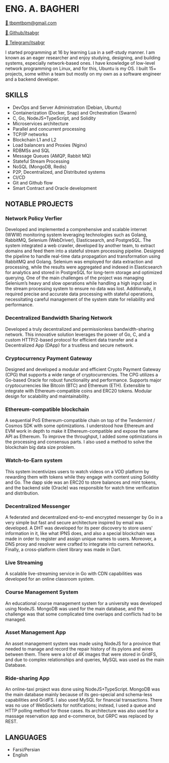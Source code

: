 # ENG. A. BAGHERI

[📧 tbpmtbpm@gmail.com](mailto:tbpmtbpm@gmail.com)

[🔗 Github/itsabgr](https://github.com/itsabgr)

[💬 Telegram/itsabgr](https://t.me/itsabgr)

I started programming at 16 by learning Lua in a self-study manner.
I am known as an eager researcher and enjoy studying, designing, and building systems, especially network-based ones.
I have knowledge of low-level network programming on Linux, and for this, Ubuntu is my OS.
I built 15+ projects, some within a team but mostly on my own as a software engineer and a backend developer.

## SKILLS

* DevOps and Server Administration (Debian, Ubuntu)
* Containerization (Docker, Snap) and Orchestration (Swarm)
* C, Go, NodeJS+TypeScript, and Solidity
* Microservices architecture
* Parallel and concurrent processing
* TCP/IP networks
* Blockchain L1 and L2
* Load balancers and Proxies (Nginx)
* RDBMSs and SQL
* Message Queues (AMQP, Rabbit MQ)
* Stateful Stream Processing
* NoSQL (MongoDB, Redis)
* P2P, Decentralized, and Distributed systems
* CI/CD
* Git and Github flow
* Smart Contract and Oracle development

## NOTABLE PROJECTS

### Network Policy Verfier

Developed and implemented a comprehensive and scalable internet (WWW) monitoring system leveraging technologies such as Golang, RabbitMQ, Selenium (WebDriver), Elasticsearch, and PostgreSQL. The system integrated a web crawler, developed by another team, to extract domains and feed them into a stateful stream processing pipeline. Designed the pipeline to handle real-time data propagation and transformation using RabbitMQ and Golang. Selenium was employed for data extraction and processing, while the results were aggregated and indexed in Elasticsearch for analytics and stored in PostgreSQL for long-term storage and optimized querying. One of the main challenges of the project was managing Selenium’s heavy and slow operations while handling a high input load in the stream processing system to ensure no data was lost. Additionally, it required precise and accurate data processing with stateful operations, necessitating careful management of the system state for reliability and performance.

### Decentralized Bandwidth Sharing Network

Developed a truly decentralized and permissionless bandwidth-sharing network. This innovative solution leverages
the power of Go, C, and a custom HTTP/2-based protocol for efficient data transfer and a Decentralized App (DApp)
for a trustless and secure network.

### Cryptocurrency Payment Gateway

Designed and developed a modular and efficient Crypto Payment Gateway (CPG) that supports a wide range of
cryptocurrencies. The CPG utilizes a Go-based Oracle for robust functionality and performance.
Supports major cryptocurrencies like Bitcoin (BTC) and Ethereum (ETH).
Extensible to integrate with Ethereum-compatible coins and ERC20 tokens.
Modular design for scalability and maintainability.

### Ethereum-compatible blockchain

A sequential PoS Ethereum-compatible chain
on top of the Tendermint / Cosmos SDK with some optimizations.
I understood how Ethereum and EVM work in depth to make it Ethereum-compatible and expose the same API as Ethereum.
To improve the throughput, I added some optimizations in the processing and consensus parts.
I also used a method to solve the blockchain big data size problem.

### Watch-to-Earn system

This system incentivizes users to watch videos on a VOD platform by rewarding them with tokens while they engage
with content using Solidity and Go.
The dapp side was an ERC20 to store balances and mint tokens, and the backend side (Oracle) was responsible for
watch time verification and distribution.

### Decentralized Messenger

A federated and decentralized end-to-end encrypted messenger by Go in a very simple but fast and secure architecture inspired by email was developed.
A DHT was developed for its peer discovery to store users' information in it, like what IPNS does, and also a special blockchain was made in order to register and assign unique names to users.
Moreover, a DNS proxy and resolver were crafted to integrate into current networks.
Finally, a cross-platform client library was made in Dart.

### Live Streaming

A scalable live-streaming service in Go with CDN capabilities was developed for an online classroom system.

### Course Management System

An educational course management system for a university was developed using NodeJS.
MongoDB was used for the main database, and the challenge was that some complicated time overlaps and conflicts had to be managed.

### Asset Management App

An asset management system was made using NodeJS for a province that needed to manage and record the repair history of its pylons and wires between them.
There were a lot of 4K images that were stored in GridFS, and due to complex relationships and queries, MySQL was used as the main Database.

### Ride-sharing App

An online-taxi project was done using NodeJS+TypeScript.
MongoDB was the main database mainly because of its geo-special and schema-less capabilities and GridFS.
I also used MySQL for financial transactions.
There was no use of WebSockets for notifications; instead, I used a queue and HTTP polling method for those cases.
Its architecture was also used for a massage reservation app and e-commerce, but GRPC was replaced by REST.

## LANGUAGES

* Farsi/Persian
* English
